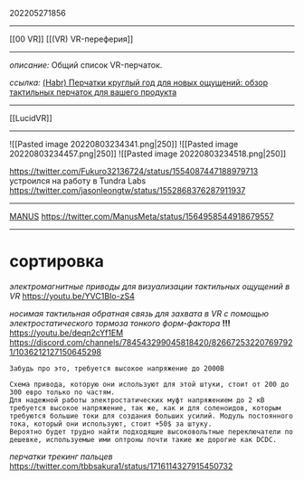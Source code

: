 202205271856
***
[[00 VR]] [[(VR) VR-переферия]]
***
*описание:*
Общий список VR-перчаток.

*ссылка:*
[(Habr) Перчатки круглый год для новых ощущений: обзор тактильных перчаток для вашего продукта](https://habr.com/ru/post/667218/)
***
[[LucidVR]]
***
![[Pasted image 20220803234341.png|250]] ![[Pasted image 20220803234457.png|250]] ![[Pasted image 20220803234518.png|250]]

https://twitter.com/Fukuro32136724/status/1554087447188979713
устроился на работу в Tundra Labs
https://twitter.com/jasonleongtw/status/1552868376287911937
***
[MANUS](https://www.manus-meta.com/products/prime-x-haptic)
https://twitter.com/ManusMeta/status/1564958544918679557
***
# сортировка
*электромагнитные приводы для визуализации тактильных ощущений в VR*
https://youtu.be/YVC1BIo-zS4

*носимая тактильная обратная связь для захвата в VR с помощью электростатического тормоза тонкого форм-фактора* **!!!**
https://youtu.be/deqn2cYf1EM
https://discord.com/channels/784543299045818420/826672532207697921/1036212127150645298
```
Забудь про это, требуется высокое напряжение до 2000В

Схема привода, которую они используют для этой штуки, стоит от 200 до 300 евро только по частям.
Для надежной работы электростатических муфт напряжением до 2 кВ требуется высокое напряжение, так же, как и для соленоидов, которым требуются большие токи для создания больших усилий. Модуль постоянного тока, который они используют, стоит +50$ за штуку.
Вероятно будет трудно найти подходящие высоковольтные переключатели по дешевке, используемые ими оптроны почти такие же дорогие как DCDC.
```

*перчатки трекинг пальцев*
https://twitter.com/tbbsakura1/status/1716114327915450732
